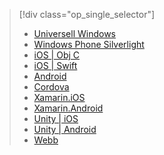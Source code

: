 > [!div class="op_single_selector"]
> * [Universell Windows](../articles/mobile-engagement/mobile-engagement-windows-store-dotnet-get-started.md)
> * [Windows Phone Silverlight](../articles/mobile-engagement/mobile-engagement-windows-phone-get-started.md)
> * [iOS | Obj C](../articles/mobile-engagement/mobile-engagement-ios-get-started.md)
> * [iOS | Swift](../articles/mobile-engagement/mobile-engagement-ios-swift-get-started.md)
> * [Android](../articles/mobile-engagement/mobile-engagement-android-get-started.md)
> * [Cordova](../articles/mobile-engagement/mobile-engagement-cordova-get-started.md)
> * [Xamarin.iOS](../articles/mobile-engagement/mobile-engagement-xamarin-ios-get-started.md)
> * [Xamarin.Android](../articles/mobile-engagement/mobile-engagement-xamarin-android-get-started.md)
> * [Unity | iOS](../articles/mobile-engagement/mobile-engagement-unity-ios-get-started.md)
> * [Unity | Android](../articles/mobile-engagement/mobile-engagement-unity-android-get-started.md)
> * [Webb](../articles/mobile-engagement/mobile-engagement-web-app-get-started.md)
> 
> 

